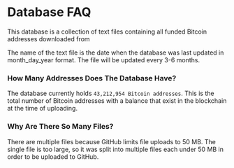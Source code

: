 # Database FAQ

This database is a collection of text files containing all funded Bitcoin addresses downloaded from

The name of the text file is the date when the database was last updated in month_day_year format. The file will be updated every 3-6 months.

### How Many Addresses Does The Database Have?

The database currently holds `43,212,954 Bitcoin addresses`. This is the total number of Bitcoin addresses with a balance that exist in the blockchain at the time of uploading.

### Why Are There So Many Files?

There are multiple files because GitHub limits file uploads to 50 MB. The single file is too large, so it was split into multiple files each under 50 MB in order to be uploaded to GitHub.

